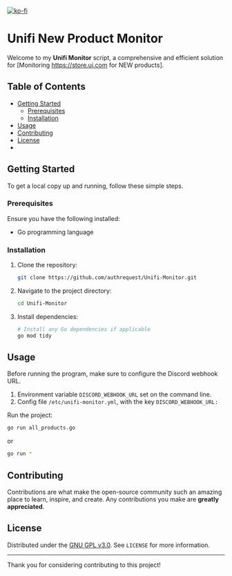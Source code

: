 [![ko-fi](https://ko-fi.com/img/githubbutton_sm.svg)](https://ko-fi.com/L3L418JUWC)

# Unifi New Product Monitor

Welcome to my **Unifi Monitor** script, a comprehensive and efficient solution for [Monitoring https://store.ui.com for NEW products].

## Table of Contents

- [Getting Started](#getting-started)
  - [Prerequisites](#prerequisites)
  - [Installation](#installation)
- [Usage](#usage)
- [Contributing](#contributing)
- [License](#license)
- 

## Getting Started

To get a local copy up and running, follow these simple steps.

### Prerequisites

Ensure you have the following installed:

- Go programming language

### Installation

1. Clone the repository:
   ```bash
   git clone https://github.com/authrequest/Unifi-Monitor.git
   ```
2. Navigate to the project directory:
   ```bash
   cd Unifi-Monitor
   ```
3. Install dependencies:
   ```bash
   # Install any Go dependencies if applicable
   go mod tidy
   ```

## Usage

Before running the program, make sure to configure the Discord webhook URL. 

1. Environment variable `DISCORD_WEBHOOK_URL` set on the command line.
2. Config file `/etc/unifi-monitor.yml`, with the key `DISCORD_WEBHOOK_URL:`


Run the project:

```bash
go run all_products.go
```

or

```bash
go run *
```

## Contributing

Contributions are what make the open-source community such an amazing place to learn, inspire, and create. Any contributions you make are **greatly appreciated**.

## License

Distributed under the [GNU GPL v3.0](LICENSE). See `LICENSE` for more information.

---

Thank you for considering contributing to this project!
